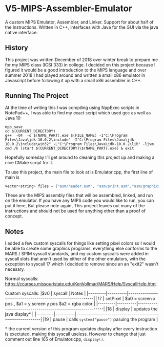 # V5-MIPS-Assembler-Emulator
A custom MIPS Emulator, Assembler, and Linker. Support for about half of the instructions. Written in C++, interfaces with Java for the GUI via the java native interface.

## History
This project was written December of 2018 over winter break to prepare me for my MIPS class (ICSI 333) in college. I decided on this project because I figured it would be a good introduction to the MIPS language and over summer 2018 I had played around and written a small x86 emulator in Javascript before following it up with a small x86 assembler in C++. 

## Running The Project
At the time of writing this I was compiling using NppExec scripts in NotePad++, I was able to find my exact script which used gcc as well as Java 10:
```
npp_save
cd $(CURRENT_DIRECTORY)
g++  -O4  -o $(NAME_PART).exe $(FILE_NAME) -I"C:\Program Files\Java\jdk-10.0.2\include" -I"C:\Program Files\Java\jdk-10.0.2\include\win32" -L"C:\Program Files\Java\jdk-10.0.2\lib" -ljvm
cmd /k (start $(CURRENT_DIRECTORY)\$(NAME_PART).exe) & exit 
```
Hopefully someday I’ll get around to cleaning this project up and making a nice CMake script for it. 

To use this project, the main file to look at is Emulator.cpp, the first line of main is 
```cpp 
vector<string> files = {"asm/header.asm", "asm/print.asm","asm/graphics.asm", "asm/gt.asm"};
```
These are the MIPS assembly files that will be assembled, linked, and run on the emulator. If you have any MIPS code you would like to run, you can put it here, But please note again, This project leaves out many of the instructions and should not be used for anything other than a proof of concept. 

## Notes
I added a few custom syscalls for things like setting pixel colors so I would be able to create some graphics programs, everything else conforms to the MARS / SPIM syscall standards, and my custom syscalls were added in syscall slots that aren’t used by either of the other emulators, with the exception to syscall 17 which I decided to remove since an an "exit2" wasn't necesary.

Normal syscalls:
https://courses.missouristate.edu/KenVollmar/MARS/Help/SyscallHelp.html

Custom syscalls:
|$v0      | syscall  | Notes                                                      |
|---------|----------|------------------------------------------------------------|
|17       | setPixel | $a0 = screen x pos , $a1 = y screen y pos $a2 = rgba color |
|---------|----------|------------------------------------------------------------|
|18       | display  | updates the java display*                                  |
|---------|----------|------------------------------------------------------------|
|19       | pause    | calls `system("pause")` pasuing the program                |

\* the current version of this program updates display after every instruction is exectuted, making this syscall useless. However to change that just comment out line 165 of Emulator.cpp, `display()`. 


